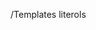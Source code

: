 /Templates literols
<!DOCTYPE html>
<html lang="en">
  <head>
    <meta charset="UTF-8" />
    <meta name="viewport" content="width=device-width, initial-scale=1.0" />
    <title>Document</title>
  </head>
  <link rel="icon" href="/favicon.ico" type="image/x-icon" />
  <link rel="stylesheet" href="new.css" />
  <script src="new.js">
        let obj = {
        item :"pen",
        price : 10,

    };

    let output  = `the name ${obj.item} and the price ${obj.price}`
    console.log(output);
  </script>
  <body></body>
</html>
